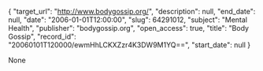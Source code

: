 {
  "target_url": "http://www.bodygossip.org/", 
  "description": null, 
  "end_date": null, 
  "date": "2006-01-01T12:00:00", 
  "slug": 64291012, 
  "subject": "Mental Health", 
  "publisher": "bodygossip.org", 
  "open_access": true, 
  "title": "Body Gossip", 
  "record_id": "20060101T120000/ewmHhLCKXZzr4K3DW9M1YQ==", 
  "start_date": null
}

None